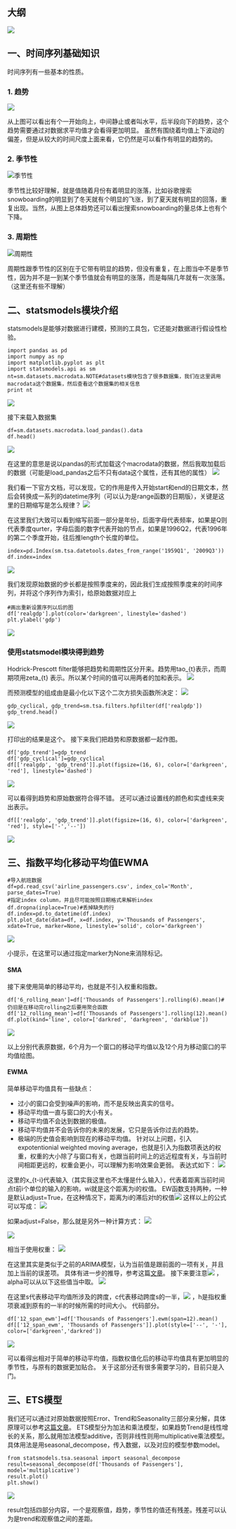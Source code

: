 ## 大纲
![](https://upload-images.jianshu.io/upload_images/2338511-c3739ad7d9367ec8.png?imageMogr2/auto-orient/strip%7CimageView2/2/w/1240)

## 一、时间序列基础知识
时间序列有一些基本的性质。
### 1. 趋势
![](https://upload-images.jianshu.io/upload_images/2338511-c6c314335fdc4ef7.png?imageMogr2/auto-orient/strip%7CimageView2/2/w/1240)

从上图可以看出有个一开始向上，中间静止或者叫水平，后半段向下的趋势，这个趋势需要通过对数据求平均值才会看得更加明显。
虽然有围绕着均值上下波动的偏差，但是从较大的时间尺度上面来看，它仍然是可以看作有明显的趋势的。
### 2. 季节性
![季节性](https://upload-images.jianshu.io/upload_images/2338511-ff2ace1d5fc3e1ea.png?imageMogr2/auto-orient/strip%7CimageView2/2/w/1240)

季节性比较好理解，就是值随着月份有着明显的涨落，比如谷歌搜索snowboarding的明显到了冬天就有个明显的飞涨，到了夏天就有明显的回落，重复出现。当然，从图上总体趋势还可以看出搜索snowboarding的量总体上也有个下降。
### 3. 周期性
![周期性](https://upload-images.jianshu.io/upload_images/2338511-0c5b94e81718873d.png?imageMogr2/auto-orient/strip%7CimageView2/2/w/1240)

周期性跟季节性的区别在于它带有明显的趋势，但没有重复，在上图当中不是季节性，因为并不是一到某个季节值就会有明显的涨落，而是每隔几年就有一次涨落。（这里还有些不理解）
## 二、statsmodels模块介绍
statsmodels是能够对数据进行建模，预测的工具包，它还能对数据进行假设性检验。
```
import pandas as pd
import numpy as np
import matplotlib.pyplot as plt
import statsmodels.api as sm
nt=sm.datasets.macrodata.NOTE#datasets模块包含了很多数据集，我们在这里调用macrodata这个数据集，然后查看这个数据集的相关信息
print nt
```
![](https://upload-images.jianshu.io/upload_images/2338511-d6eea5ab5687d196.png?imageMogr2/auto-orient/strip%7CimageView2/2/w/1240)

接下来载入数据集
```
df=sm.datasets.macrodata.load_pandas().data
df.head()
```
![](https://upload-images.jianshu.io/upload_images/2338511-1ceb6c216afb4586.png?imageMogr2/auto-orient/strip%7CimageView2/2/w/1240)

在这里的意思是说以pandas的形式加载这个macrodata的数据，然后我取加载后的数据（可能是load_pandas之后不只有data这个属性，还有其他的属性）
![](https://upload-images.jianshu.io/upload_images/2338511-b929989b0c8e872d.png?imageMogr2/auto-orient/strip%7CimageView2/2/w/1240)

我们看一下官方文档，可以发现，它的作用是传入开始start和end的日期文本，然后会转换成一系列的datetime序列（可以认为是range函数的日期版），关键是这里的日期缩写是怎么规律？
![](https://upload-images.jianshu.io/upload_images/2338511-e15cd4255e32355e.png?imageMogr2/auto-orient/strip%7CimageView2/2/w/1240)

在这里我们大致可以看到缩写前面一部分是年份，后面字母代表频率，如果是Q则代表季度qurter，字母后面的数字代表开始的节点，如果是1996Q2，代表1996年的第二个季度开始，往后推length个长度的单位。
```
index=pd.Index(sm.tsa.datetools.dates_from_range('1959Q1', '2009Q3'))
df.index=index
```
![](https://upload-images.jianshu.io/upload_images/2338511-3ccf7b3c044b9062.png?imageMogr2/auto-orient/strip%7CimageView2/2/w/1240)


我们发现原始数据的步长都是按照季度来的，因此我们生成按照季度来的时间序列，并将这个序列作为索引，给原始数据对应上
```
#画出重新设置序列以后的图
df['realgdp'].plot(color='darkgreen', linestyle='dashed')
plt.ylabel('gdp')
```
![](https://upload-images.jianshu.io/upload_images/2338511-3f8d36d704e10590.png?imageMogr2/auto-orient/strip%7CimageView2/2/w/1240)

###  使用statsmodel模块得到趋势
Hodrick-Prescott filter能够把趋势和周期性区分开来。趋势用tao_{t}表示，而周期项用zeta_{t}
表示。所以某个时间的值可以用两者的加和表示。
![](https://upload-images.jianshu.io/upload_images/2338511-588b55f1ac2cc934.png?imageMogr2/auto-orient/strip%7CimageView2/2/w/1240)

而预测模型的组成由是最小化以下这个二次方损失函数所决定：
![](https://upload-images.jianshu.io/upload_images/2338511-4b5e963f767435d3.png?imageMogr2/auto-orient/strip%7CimageView2/2/w/1240)

```
gdp_cyclical, gdp_trend=sm.tsa.filters.hpfilter(df['realgdp'])
gdp_trend.head()
```
![](https://upload-images.jianshu.io/upload_images/2338511-5791af2f955b765a.png?imageMogr2/auto-orient/strip%7CimageView2/2/w/1240)

打印出的结果是这个。
接下来我们把趋势和原数据都一起作图。
```
df['gdp_trend']=gdp_trend
df['gdp_cyclical']=gdp_cyclical
df[['realgdp', 'gdp_trend']].plot(figsize=(16, 6), color=['darkgreen', 'red'], linestyle='dashed')
```
![](https://upload-images.jianshu.io/upload_images/2338511-6fc85deb5fee24a5.png?imageMogr2/auto-orient/strip%7CimageView2/2/w/1240)

可以看得到趋势和原始数据符合得不错。
还可以通过设置线的颜色和实虚线来突出表示。
```
df[['realgdp', 'gdp_trend']].plot(figsize=(16, 6), color=['darkgreen', 'red'], style=['-','--'])
```
![](https://upload-images.jianshu.io/upload_images/2338511-c08553450ee600a0.png?imageMogr2/auto-orient/strip%7CimageView2/2/w/1240)

## 三、指数平均化移动平均值EWMA
```
#导入航班数据
df=pd.read_csv('airline_passengers.csv', index_col='Month', parse_dates=True)
#指定index column，并且尽可能按照日期格式来解析index
df.dropna(inplace=True)#丢掉缺失的行
df.index=pd.to_datetime(df.index)
plt.plot_date(data=df, x=df.index, y='Thousands of Passengers', xdate=True, marker=None, linestyle='solid', color='darkgreen')
```
![](https://upload-images.jianshu.io/upload_images/2338511-561e5dcd16d28fac.png?imageMogr2/auto-orient/strip%7CimageView2/2/w/1240)

小提示，在这里可以通过指定marker为None来消除标记。
#### SMA
接下来使用简单的移动平均，也就是不引入权重和指数。
```
df['6_rolling_mean']=df['Thousands of Passengers'].rolling(6).mean()#仍旧是在移动完rolling之后要用聚合函数
df['12_rolling_mean']=df['Thousands of Passengers'].rolling(12).mean()
df.plot(kind='line', color=['darkred', 'darkgreen', 'darkblue'])
```
![](https://upload-images.jianshu.io/upload_images/2338511-22138beaace56fe4.png?imageMogr2/auto-orient/strip%7CimageView2/2/w/1240)

以上分别代表原数据，6个月为一个窗口的移动平均值以及12个月为移动窗口的平均值绘图。
#### EWMA
简单移动平均值具有一些缺点：
- 过小的窗口会受到噪声的影响，而不是反映出真实的信号。
- 移动平均值一直与窗口的大小有关。
- 移动平均值不会达到数据的极值。
- 移动平均值并不会告诉你的未来的发展，它只是告诉你过去的趋势。
- 极端的历史值会影响到现在的移动平均值。
针对以上问题，引入expotentionial weighted moving average，也就是引入为指数项表达的权重，权重的大小除了与窗口有关，也跟当前时间上的远近程度有关，与当前时间相距更远的，权重会更小，可以理解为影响效果会更弱。
表达式如下：
![](https://upload-images.jianshu.io/upload_images/2338511-7be70965fcbdf1e3.png?imageMogr2/auto-orient/strip%7CimageView2/2/w/1240)

这里的x_{t-i}代表输入（其实我这里也不太懂是什么输入），代表着距离当前时间点t前i个单位的输入的影响，wi就是这个距离为i的权值。
EW函数支持两种，一种是默认adjust=True，在这种情况下，距离为i的滞后对t的权值![](https://upload-images.jianshu.io/upload_images/2338511-1f6d4ca72d2eb45f.png?imageMogr2/auto-orient/strip%7CimageView2/2/w/1240)
这样以上的公式可以写成：
![](https://upload-images.jianshu.io/upload_images/2338511-f8a329b1677cdc69.png?imageMogr2/auto-orient/strip%7CimageView2/2/w/1240)

如果adjust=False，那么就是另外一种计算方式：
![](https://upload-images.jianshu.io/upload_images/2338511-94a773706d2d9631.png?imageMogr2/auto-orient/strip%7CimageView2/2/w/1240)

![](https://upload-images.jianshu.io/upload_images/2338511-46e9bd27ad387241.png?imageMogr2/auto-orient/strip%7CimageView2/2/w/1240)

相当于使用权重：
![](https://upload-images.jianshu.io/upload_images/2338511-e5747e4b9907d9e8.png?imageMogr2/auto-orient/strip%7CimageView2/2/w/1240)

在这里其实是类似于之前的ARIMA模型，认为当前值是跟前面的一项有关，并且加上当前的误差项。
具体有进一步的推导，参考这篇[文章](http://pandas.pydata.org/pandas-docs/stable/computation.html#exponentially-weighted-windows)。
接下来要注意![](https://upload-images.jianshu.io/upload_images/2338511-bf12fcafc38d2fa4.png?imageMogr2/auto-orient/strip%7CimageView2/2/w/1240)
，alpha可以从以下这些值当中取。
![](https://upload-images.jianshu.io/upload_images/2338511-ebd36a38f46d9e42.png?imageMogr2/auto-orient/strip%7CimageView2/2/w/1240)

 在这里s代表移动平均值所涉及的跨度，c代表移动跨度s的一半，![](https://upload-images.jianshu.io/upload_images/2338511-616f4165e74525d3.png?imageMogr2/auto-orient/strip%7CimageView2/2/w/1240)
 ，h是指权重项衰减到原有的一半的时候所需的时间大小。
代码部分。
```
df['12_span_ewm']=df['Thousands of Passengers'].ewm(span=12).mean()
df[['12_span_ewm', 'Thousands of Passengers']].plot(style=['--', '-'], color=['darkgreen','darkred'])
```
![](https://upload-images.jianshu.io/upload_images/2338511-d283f5bc70c05d61.png?imageMogr2/auto-orient/strip%7CimageView2/2/w/1240)

可以看得出相对于简单的移动平均值，指数权值化后的移动平均值具有更加明显的季节性，与原有的数据更加贴合。
关于这部分还有很多需要学习的，目前只是入门。
## 三、ETS模型
我们还可以通过对原始数据按照Error、Trend和Seasonality三部分来分解，具体原理可以参考[这篇文章](https://www.jianshu.com/p/9df55a3f179d)。
ETS模型分为加法和乘法模型，如果趋势Trend是线性增长的关系，那么就用加法模型additive，否则非线性则用multiplicative乘法模型。具体用法是用seasonal_decompose，传入数据，以及对应的模型参数model。
```
from statsmodels.tsa.seasonal import seasonal_decompose
result=seasonal_decompose(df['Thousands of Passengers'], model='multiplicative')
result.plot()
plt.show()
```
![](https://upload-images.jianshu.io/upload_images/2338511-dd1ef0681197c5be.png?imageMogr2/auto-orient/strip%7CimageView2/2/w/1240)

result包括四部分内容，一个是观察值，趋势，季节性的值还有残差。残差可以认为是trend和观察值之间的差距。
